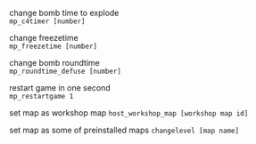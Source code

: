 change bomb time to explode  
`mp_c4timer [number]`

change freezetime  
`mp_freezetime [number]`

change bomb roundtime  
`mp_roundtime_defuse [number]`

restart game in one second  
`mp_restartgame 1`

set map as workshop map
`host_workshop_map [workshop map id]`

set map as some of preinstalled maps
`changelevel [map name]`
